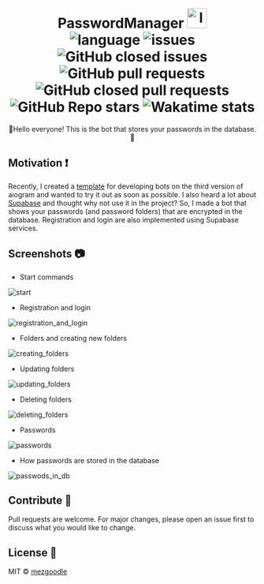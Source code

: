 <h1 id="project-title" align="center">
  PasswordManager <img alt="logo" width="40" height="40" src="https://raw.githubusercontent.com/mezgoodle/images/master/MezidiaLogoTransparent.png" /><br>
  <img alt="language" src="https://img.shields.io/badge/language-python-brightgreen?style=flat-square" />
  <img alt="issues" src="https://img.shields.io/github/issues/mezgoodle/PasswordManager?style=flat-square" />
  <img alt="GitHub closed issues" src="https://img.shields.io/github/issues-closed/mezgoodle/PasswordManager?style=flat-square" />
  <img alt="GitHub pull requests" src="https://img.shields.io/github/issues-pr/mezgoodle/PasswordManager?style=flat-square" />
  <img alt="GitHub closed pull requests" src="https://img.shields.io/github/issues-pr-closed/mezgoodle/PasswordManager?style=flat-square" />
  <img alt="GitHub Repo stars" src="https://img.shields.io/github/stars/mezgoodle/PasswordManager?style=flat-square">
  <img alt="Wakatime stats" src="https://wakatime.com/badge/github/mezgoodle/PasswordManager.svg">
</h1>

<p align="center">
 🌟Hello everyone! This is the bot that stores your passwords in the database.🌟
</p>

## Motivation :exclamation:

Recently, I created a [template](https://github.com/mezgoodle/bot_template/tree/aiogramv3) for developing bots on the third version of aiogram and wanted to try it out as soon as possible. I also heard a lot about [Supabase](https://supabase.com/) and thought why not use it in the project? So, I made a bot that shows your passwords (and password folders) that are encrypted in the database. Registration and login are also implemented using Supabase services.

## Screenshots :camera:

- Start commands

![start](https://raw.githubusercontent.com/mezgoodle/images/master/passwordmanager1.png)

- Registration and login

![registration_and_login](https://raw.githubusercontent.com/mezgoodle/images/master/passwordmanager2.png)

- Folders and creating new folders

![creating_folders](https://raw.githubusercontent.com/mezgoodle/images/master/passwordmanager3.png)

- Updating folders

![updating_folders](https://raw.githubusercontent.com/mezgoodle/images/master/passwordmanager4.png)

- Deleting folders

![deleting_folders](https://raw.githubusercontent.com/mezgoodle/images/master/passwordmanager5.png)

- Passwords

![passwords](https://raw.githubusercontent.com/mezgoodle/images/master/passwordmanager6.png)

- How passwords are stored in the database

![passwods_in_db](https://raw.githubusercontent.com/mezgoodle/images/master/passwordmanager7.png)

## Contribute :running:

Pull requests are welcome. For major changes, please open an issue first to discuss what you would like to change.

## License :bookmark:

MIT © [mezgoodle](https://github.com/mezgoodle)
